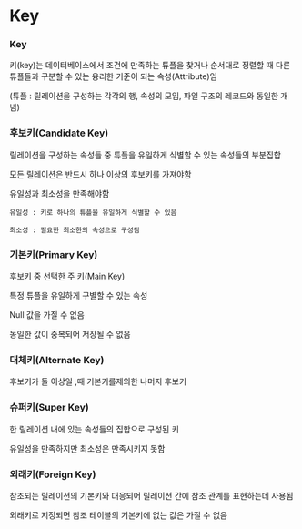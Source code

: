 # Key

### Key

키(key)는 데이터베이스에서 조건에 만족하는 튜플을 찾거나 순서대로 정렬할 때 다른 튜플들과 구분할 수 있는 융리한 기준이 되는 속성(Attribute)임

(튜플 : 릴레이션을 구성하는 각각의 행, 속성의 모임, 파일 구조의 레코드와 동일한 개념)

### 후보키(Candidate Key)

릴레이션을 구성하는 속성들 중 튜플을 유일하게 식별할 수 있는 속성들의 부분집합

모든 릴레이션은 반드시 하나 이상의 후보키를 가져야함

유일성과 최소성을 만족해야함

    유일성 : 키로 하나의 튜플을 유일하게 식별할 수 있음

    최소성 : 필요한 최소한의 속성으로 구성됨

### 기본키(Primary Key)

후보키 중 선택한 주 키(Main Key)

특정 튜플을 유일하게 구별할 수 있는 속성

Null 값을 가질 수 없음

동일한 값이 중복되어 저장될 수 없음

### 대체키(Alternate Key)

후보키가 둘 이상일 ,때 기본키를제외한 나머지 후보키 

### 슈퍼키(Super Key)

한 릴레이션 내에 있는 속성들의 집합으로 구성된 키

유일성을 만족하지만 최소성은 만족시키지 못함

### 외래키(Foreign Key)

참조되는 릴레이션의 기본키와 대응되어 릴레이션 간에 참조 관계를 표현하는데 사용됨

외래키로 지정되면 참조 테이블의 기본키에 없는 값은 가질 수 없음
